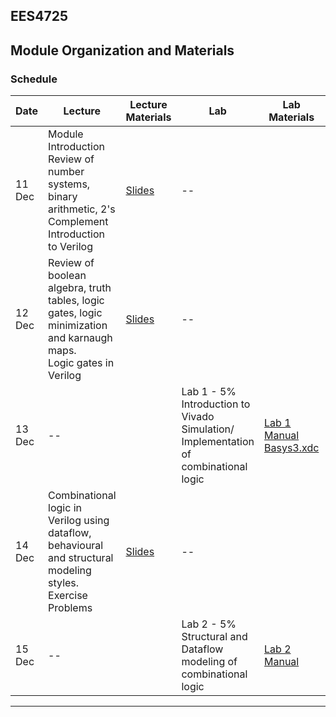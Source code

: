EES4725
---
## Module Organization and Materials

### Schedule

| Date   | Lecture                                                                                                                              | Lecture Materials  | Lab             | Lab Materials    | Deliverables   |
| ------ | ------------------------------------------------------------------------------------------------------------------------------------ | ------------------ | --------------- | ---------------- | --------------- |
| 11 Dec | Module Introduction <br> Review of number systems, binary arithmetic, 2's Complement <br> Introduction to Verilog                    | [Slides](#)        | --              |                   |  Vivado Software Installation  |
| 12 Dec | Review of boolean algebra, truth tables, logic gates, logic minimization and karnaugh maps. <br> Logic gates in Verilog              | [Slides](#)       | --              |                   |               |
| 13 Dec | --         |        | Lab 1 - 5% <br> Introduction to Vivado <br> Simulation/ Implementation of combinational logic    | [Lab 1 Manual](#) <br> [Basys3.xdc](#)  | Lab Assignment 1  - 5%      |
| 14 Dec | Combinational logic in Verilog using dataflow, behavioural and structural modeling styles. <br> Exercise Problems          | [Slides](#)        | -- | |    |
| 15 Dec | --         |       | Lab 2 - 5%  <br> Structural and Dataflow modeling of combinational logic  | [Lab 2 Manual](#)   | Lab Assignment 2  - 5%      |




---

